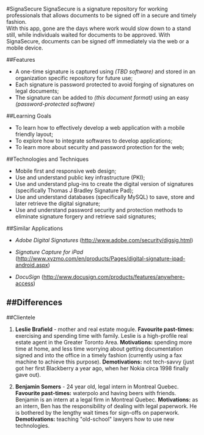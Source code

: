 #SignaSecure
SignaSecure is a signature repository for working professionals that allows documents to be signed off in a secure and timely fashion.  
With this app, gone are the days where work would slow down to a stand still, while individuals waited for documents to be approved. 
With SignaSecure, documents can be signed off immediately via the web or a mobile device.

##Features 
- A one-time signature is captured using *(TBD software)* and stored in an organization specific repository for future use;
- Each signature is password protected to avoid forging of signatures on legal documents;
- The signature can be added to *(this document format)* using an easy *(password-protected software)*

##Learning Goals
- To learn how to effectively develop a web application with a mobile friendly layout;
- To explore how to integrate softwares to develop applications;
- To learn more about security and password protection for the web;

##Technologies and Techniques 
- Mobile first and responsive web design;
- Use and understand public key infrastructure (PKI);
- Use and understand plug-ins to create the digital version of signatures (specifically Thomas J Bradley Signature Pad);
- Use and understand databases (specifically MySQL) to save, store and later retrieve the digital signature;
- Use and understand password security and protection methods to eliminate signature forgery and retrieve said signatures;

##Similar Applications
- *Adobe Digital Signatures* (http://www.adobe.com/security/digsig.html)

- *Signature Capture for iPad* (http://www.xyzmo.com/en/products/Pages/digital-signature-ipad-android.aspx)

- *DocuSign* (http://www.docusign.com/products/features/anywhere-access)

##Differences
- 

##Clientele 
1. **Leslie Brafield** - mother and real estate mogule. 
**Favourite past-times:** exercising and spending time with family.
Leslie is a high-profile real estate agent in the Greater Toronto Area. 
**Motivations:** spending more time at home, and less time worrying about getting documentation signed and into the office in a timely fashion (currently using a fax machine to achieve this purpose). 
**Demotivations:** not tech-savvy (just got her first Blackberry a year ago, when her Nokia circa 1998 finally gave out).

2. **Benjamin Somers** - 24 year old, legal intern in Montreal Quebec. 
**Favourite past-times:** waterpolo and having beers with friends.
Benjamin is an intern at a legal firm in Montreal Quebec.
**Motivations:** as an intern, Ben has the responsibility of dealing with legal paperwork. He is bothered by the lengthy wait times for sign-offs on paperwork.
**Demotivations:** teaching "old-school" lawyers how to use new technologies.